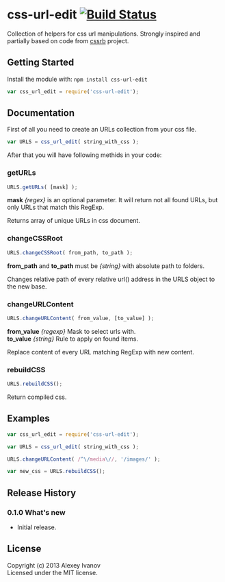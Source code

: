 # css-url-edit [![Build Status](https://secure.travis-ci.org/iadramelk/css-url-edit.png)](http://travis-ci.org/iadramelk/css-url-edit)

Collection of helpers for css url manipulations. Strongly inspired and partially based on code from [cssrb](https://github.com/afelix/cssrb) project.

## Getting Started

Install the module with: `npm install css-url-edit`

```javascript
var css_url_edit = require('css-url-edit');
```

## Documentation

First of all you need to create an URLs collection from your css file.

```javascript
var URLS = css_url_edit( string_with_css );
```

After that you will have following methids in your code:

### getURLs

```javascript
URLS.getURLs( [mask] );
```

**mask** *{regex}* is an optional parameter. It will return not all found URLs, but only URLs that match this RegExp.

Returns array of unique URLs in css document.

### changeCSSRoot

```javascript
URLS.changeCSSRoot( from_path, to_path );
```

**from_path** and **to_path** must be *{string}* with absolute path to folders.

Changes relative path of every relative url() address in the URLS object to the new base.

### changeURLContent

```javascript
URLS.changeURLContent( from_value, [to_value] );
```

**from_value** *{regexp}* Mask to select urls with.  
**to_value** *{string}*  Rule to apply on found items.

Replace content of every URL matching RegExp with new content.

### rebuildCSS

```javascript
URLS.rebuildCSS();
```

 Return compiled css.

## Examples


```javascript
var css_url_edit = require('css-url-edit');

var URLS = css_url_edit( string_with_css );

URLS.changeURLContent( /^\/media\//, '/images/' );

var new_css = URLS.rebuildCSS();

```

## Release History

### 0.1.0 What's new
  - Initial release.

## License
Copyright (c) 2013 Alexey Ivanov  
Licensed under the MIT license.
